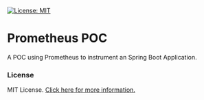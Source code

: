 [![License: MIT](https://img.shields.io/badge/License-MIT-blue.svg)](https://opensource.org/licenses/MIT)

# Prometheus POC

A POC using Prometheus to instrument an Spring Boot Application.

### License
MIT License. [Click here for more information.](LICENSE)
